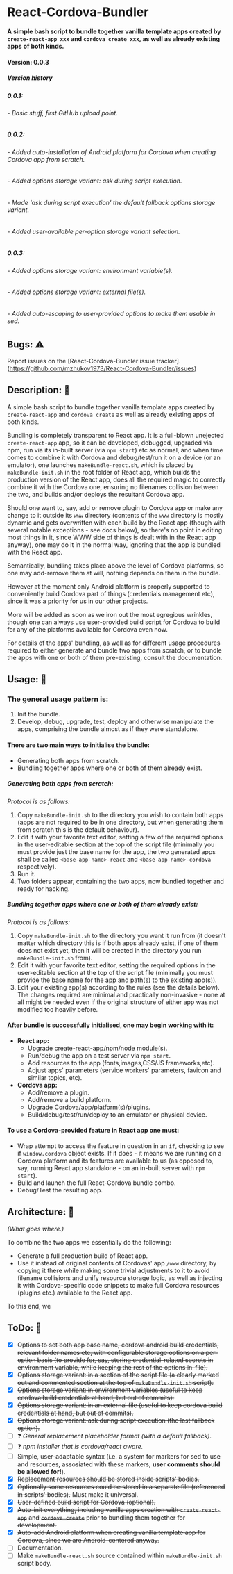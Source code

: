 # React-Cordova-Bundler
**A simple bash script to bundle together vanilla template apps created by `create-react-app xxx` and `cordova create xxx`, as well as already existing apps of both kinds.**

#### Version: 0.0.3
##### Version history
##### 0.0.1:
###### - Basic stuff, first GitHub upload point.

##### 0.0.2:
###### - Added auto-installation of Android platform for Cordova when creating Cordova app from scratch.
###### - Added options storage variant: ask during script execution.
###### - Made 'ask during script execution' the default fallback options storage variant.
###### - Added user-available per-option storage variant selection.

##### 0.0.3:
###### - Added options storage variant: environment variable(s).
###### - Added options storage variant: external file(s).
###### - Added auto-escaping to user-provided options to make them usable in sed.

## Bugs: :warning:
Report issues on the [React-Cordova-Bundler issue tracker]. (https://github.com/mzhukov1973/React-Cordova-Bundler/issues)

## Description: :notebook:
A simple bash script to bundle together vanilla template apps created by `create-react-app` and `cordova create` as well as already existing apps of both kinds. 

Bundling is completely transparent to React app. It is a full-blown unejected `create-react-app` app, so it can be developed, debugged, upgraded via npm, run via its in-built server (via `npm start`) etc as normal, and when time comes to combine it with Cordova and debug/test/run it on a device (or an emulator), one launches `makeBundle-react.sh`, which is placed by `makeBundle-init.sh` in the root folder of React app, which builds the production version of the React app, does all the required magic to correctly combine it with the Cordova one, ensuring no filenames collision between the two, and builds and/or deploys the resultant Cordova app.

Should one want to, say, add or remove plugin to Cordova app or make any change to it outside its `www` directory (contents of the `www` directory is mostly dynamic and gets overwritten with each build by the React app (though with several notable exceptions - see docs below), so there's no point in editing most things in it, since WWW side of things is dealt with in the React app anyway), one may do it in the normal way, ignoring that the app is bundled with the React app.

Semantically, bundling takes place above the level of Cordova platforms, so one may add-remove them at will, nothing depends on them in the bundle.

However at the moment only Android platform is properly supported to conveniently build Cordova part of things (credentials management etc), since it was a priority for us in our other projects.

More will be added as soon as we iron out the most egregious wrinkles, though one can always use user-provided build script for Cordova to build for any of the platforms available for Cordova even now.

For details of the apps' bundling, as well as for different usage procedures required to either generate and bundle two apps from scratch, or to bundle the apps with one or both of them pre-existing, consult the documentation.

## Usage: :memo:
### The general usage pattern is:
1. Init the bundle.
2. Develop, debug, upgrade, test, deploy and otherwise manipulate the apps, comprising the bundle almost as if they were standalone.

#### There are two main ways to initialise the bundle:
- Generating both apps from scratch.
- Bundling together apps where one or both of them already exist.

##### Generating both apps from scratch:
*Protocol is as follows:*
1. Copy `makeBundle-init.sh` to the directory you wish to contain both apps (apps are not required to be in one directory, but when generating them from scratch this is the default behaviour).
2. Edit it with your favorite text editor, setting a few of the required options in the user-editable section at the top of the script file (minimally you must provide just the base name for the app, the two generated apps shall be called `<base-app-name>-react` and `<base-app-name>-cordova` respectively).
3. Run it.
4. Two folders appear, containing the two apps, now bundled together and ready for hacking.

##### Bundling together apps where one or both of them already exist:
*Protocol is as follows:*
1. Copy `makeBundle-init.sh` to the directory you want it run from (it doesn't matter which directory this is if both apps already exist, if one of them does not exist yet, then it will be created in the directory you run `makeBundle-init.sh` from).
2. Edit it with your favorite text editor, setting the required options in the user-editable section at the top of the script file (minimally you must provide the base name for the app and path(s) to the existing app(s)).
3. Edit your existing app(s) according to the rules (see the details below). The changes required are minimal and practically non-invasive - none at all might be needed even if the original structure of either app was not modified too heavily before.

#### After bundle is successfully initialised, one may begin working with it:
- **React app:**
  - Upgrade create-react-app/npm/node module(s).
  - Run/debug the app on a test server via `npm start`.
  - Add resources to the app (fonts,images,CSS/JS frameworks,etc).
  - Adjust apps' parameters (service workers' parameters, favicon and similar topics, etc).
- **Cordova app:**
  - Add/remove a plugin.
  - Add/remove a build platform.
  - Upgrade Cordova/app/platform(s)/plugins.
  - Build/debug/test/run/deploy to an emulator or physical device.

#### To use a Cordova-provided feature in React app one must:
- Wrap attempt to access the feature in question in an `if`, checking to see if `window.cordova` object exists. If it does - it means we are running on a Cordova platform and its features are available to us (as opposed to, say, running React app standalone - on an in-built server with `npm start`).
- Build and launch the full React-Cordova bundle combo.
- Debug/Test the resulting app.

## Architecture: :triangular_ruler:
*(What goes where.)*

To combine the two apps we essentially do the following: 
- Generate a full production build of React app.
- Use it instead of original contents of Cordovas' app `/www` directory, by copying it there while making some trivial adjustments to it to avoid filename collisions and unify resource storage logic, as well as injecting it with Cordova-specific code snippets to make full Cordova resources (plugins etc.) available to the React app.

To this end, we

## ToDo: :calendar:
- [x] ~~Options to set both app base name, cordova android build credentials, relevant folder names etc, with configurable storage options on a per-option basis (to provide for, say, storing credential-related secrets in environment variable, while keeping the rest of the options in-file).~~
- [x] ~~Options storage variant: in a section of the script file (a clearly marked out and commented section at the top of `makeBundle-init.sh` script).~~
- [x] ~~Options storage variant: in environment variables (useful to keep cordova build credentials at hand, but out of commits).~~
- [x] ~~Options storage variant: in an external file (useful to keep cordova build credentials at hand, but out of commits).~~
- [x] ~~Options storage variant: ask during script execution (the last fallback option).~~
- [ ] :question: *General replacement placeholder format (with a default fallback).*
- [ ] :question: *npm installer that is cordova/react aware.*
- [ ] Simple, user-adaptable syntax (i.e. a system for markers for sed to use and resources, assosiated with these markers, **user comments should be allowed for!**).
- [x] ~~Replacement resources should be stored inside scripts' bodies.~~
- [x] ~~Optionally some resources could be stored in a separate file (referenced in scripts' bodies).~~ Must make it universal.
- [x] ~~User-defined build script for Cordova (optional).~~
- [x] ~~Auto-init everything, including vanilla apps creation with `create-react-app` and `cordova create` prior to bundling them together for development.~~
- [x] ~~Auto-add Android platform when creating vanilla template app for Cordova, since we are Android-centered anyway.~~
- [ ] Documentation.
- [ ] Make `makeBundle-react.sh` source contained within `makeBundle-init.sh` script body.
